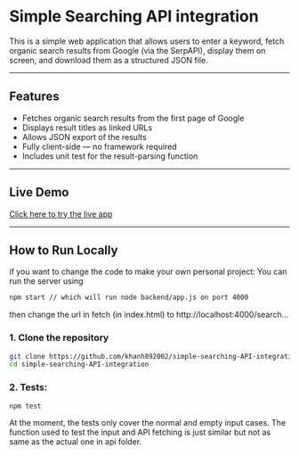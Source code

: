 # Simple Searching API integration

This is a simple web application that allows users to enter a keyword, fetch organic search results from Google (via the SerpAPI), display them on screen, and download them as a structured JSON file.

---

## Features

- Fetches organic search results from the first page of Google
- Displays result titles as linked URLs
- Allows JSON export of the results
- Fully client-side — no framework required
- Includes unit test for the result-parsing function

---

## Live Demo

[Click here to try the live app](https://simple-searching-api-integration.vercel.app/)

---

## How to Run Locally

if you want to change the code to make your own personal project:
You can run the server using
```bash
npm start // which will run node backend/app.js on port 4000
```
then change the url in fetch (in index.html) to http://localhost:4000/search...

### 1. Clone the repository

```bash
git clone https://github.com/khanh892002/simple-searching-API-integration.git
cd simple-searching-API-integration
```

### 2. Tests:
```bash
npm test
```
At the moment, the tests only cover the normal and empty input cases. The function used to test the input and API fetching is just similar but not as same as the actual one in api folder.
